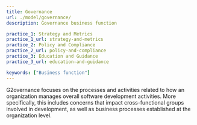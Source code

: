 ```yaml
---
title: Governance
url: ./model/governance/
description: Governance business function

practice_1: Strategy and Metrics
practice_1_url: strategy-and-metrics
practice_2: Policy and Compliance
practice_2_url: policy-and-compliance
practice_3: Education and Guidance
practice_3_url: education-and-guidance

keywords: ["Business function"]
---
```


G2overnance focuses on the processes and activities related to how an organization manages overall software development activities. More specifically, this includes concerns that impact cross-functional groups involved in development, as well as business processes established at the organization level.

